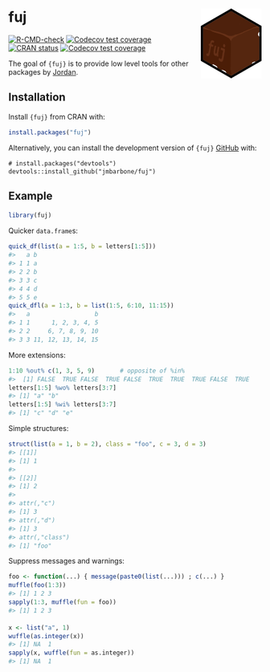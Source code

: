 
<!-- README.md is generated from README.Rmd. Please edit that file -->

# fuj <a href='https://github.com/jmbarbone/fuj'><img src='man/figures/logo.png' align="right" height="139" /></a>

<!-- badges: start -->

[![R-CMD-check](https://github.com/jmbarbone/fuj/actions/workflows/R-CMD-check.yaml/badge.svg)](https://github.com/jmbarbone/fuj/actions/workflows/R-CMD-check.yaml)
[![Codecov test
coverage](https://codecov.io/gh/jmbarbone/fuj/branch/main/graph/badge.svg)](https://app.codecov.io/gh/jmbarbone/fuj?branch=main)
[![CRAN
status](https://www.r-pkg.org/badges/version/fuj)](https://CRAN.R-project.org/package=fuj)
[![Codecov test
coverage](https://codecov.io/gh/jmbarbone/fuj/graph/badge.svg)](https://app.codecov.io/gh/jmbarbone/fuj)
<!-- badges: end -->

The goal of `{fuj}` is to provide low level tools for other packages by
[Jordan](https://github.com/jmbarbone).

## Installation

Install `{fuj}` from CRAN with:

``` r
install.packages("fuj")
```

Alternatively, you can install the development version of `{fuj}`
[GitHub](https://github.com/) with:

    # install.packages("devtools")
    devtools::install_github("jmbarbone/fuj")

## Example

``` r
library(fuj)
```

Quicker `data.frame`s:

``` r
quick_df(list(a = 1:5, b = letters[1:5]))
#>   a b
#> 1 1 a
#> 2 2 b
#> 3 3 c
#> 4 4 d
#> 5 5 e
quick_dfl(a = 1:3, b = list(1:5, 6:10, 11:15))
#>   a                  b
#> 1 1      1, 2, 3, 4, 5
#> 2 2     6, 7, 8, 9, 10
#> 3 3 11, 12, 13, 14, 15
```

More extensions:

``` r
1:10 %out% c(1, 3, 5, 9)       # opposite of %in% 
#>  [1] FALSE  TRUE FALSE  TRUE FALSE  TRUE  TRUE  TRUE FALSE  TRUE
letters[1:5] %wo% letters[3:7]
#> [1] "a" "b"
letters[1:5] %wi% letters[3:7]
#> [1] "c" "d" "e"
```

Simple structures:

``` r
struct(list(a = 1, b = 2), class = "foo", c = 3, d = 3)
#> [[1]]
#> [1] 1
#> 
#> [[2]]
#> [1] 2
#> 
#> attr(,"c")
#> [1] 3
#> attr(,"d")
#> [1] 3
#> attr(,"class")
#> [1] "foo"
```

Suppress messages and warnings:

``` r
foo <- function(...) { message(paste0(list(...))) ; c(...) }
muffle(foo(1:3))
#> [1] 1 2 3
sapply(1:3, muffle(fun = foo))
#> [1] 1 2 3

x <- list("a", 1)
wuffle(as.integer(x))
#> [1] NA  1
sapply(x, wuffle(fun = as.integer))
#> [1] NA  1
```
